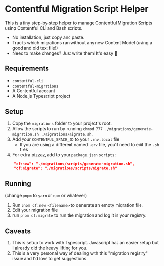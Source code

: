 # Contentful Migration Script Helper

This is a tiny step-by-step helper to manage Contentful Migration Scripts using Contentful CLI and Bash scripts.

- No installation, just copy and paste.
- Tracks which migrations ran without any new Content Model (using a good and old text file!)
- Need to make changes? Just write them! It's easy 🎉

## Requirements

- `contentful-cli`
- `contentful-migrations`
- A Contentful account
- A Node.js Typescript project

## Setup

1. Copy the `migrations` folder to your project's root.
2. Allow the scripts to run by running `chmod 777 ./migrations/generate-migration.sh ./migrations/migrate.sh`.
3. Add your `CONTENTFUL_SPACE_ID` to your `.env.local` file
   - If you are using a different named `.env` file, you'll need to edit the `.sh` files
4. For extra pizzaz, add to your `package.json` `scripts`:

```json
    "cf:new": "./migrations/scripts/generate-migration.sh",
    "cf:migrate": "./migrations/scripts/migrate.sh"
```

## Running

(change `pnpm` to `yarn` or `npm` or whatever)

1. Run `pnpm cf:new <filename>` to generate an empty migration file.
2. Edit your migration file
3. run `pnpm cf:migrate` to run the migration and log it in your registry.

## Caveats

1. This is setup to work with Typescript. Javascript has an easier setup but I already did the heavy lifting for you.
2. This is a very personal way of dealing with this "migration registry" issue and I'd love to get suggestions.
